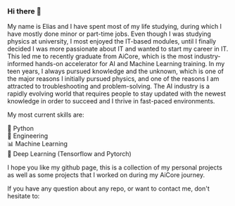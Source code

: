 ### Hi there 👋

My name is Elias and I have spent most of my life studying, during which I have mostly done minor or part-time jobs. Even though I was
studying physics at university, I most enjoyed the IT-based modules, until I finally decided I was more passionate
about IT and wanted to start my career in IT. This led me to recently graduate from AiCore, which is the most industry-informed hands-on accelerator for AI
and Machine Learning training. In my teen years, I always pursued knowledge and the unknown,
which is one of the major reasons I initially pursued physics, and one of the reasons I am attracted to
troubleshooting and problem-solving. The AI industry is a rapidly evolving world that requires people to stay updated
with the newest knowledge in order to succeed and I thrive in fast-paced environments. <br>

My most current skills are: <br>

🐍 Python <br>
🔧 Engineering <br>
📊 Machine Learning <br>
🤖 Deep Learning (Tensorflow and Pytorch) <br>

I hope you like my github page, this is a collection of my personal projects as well as some projects that I worked on during my AiCore journey.<br>

If you have any question about any repo, or want to contact me, don't hesitate to:<br>
